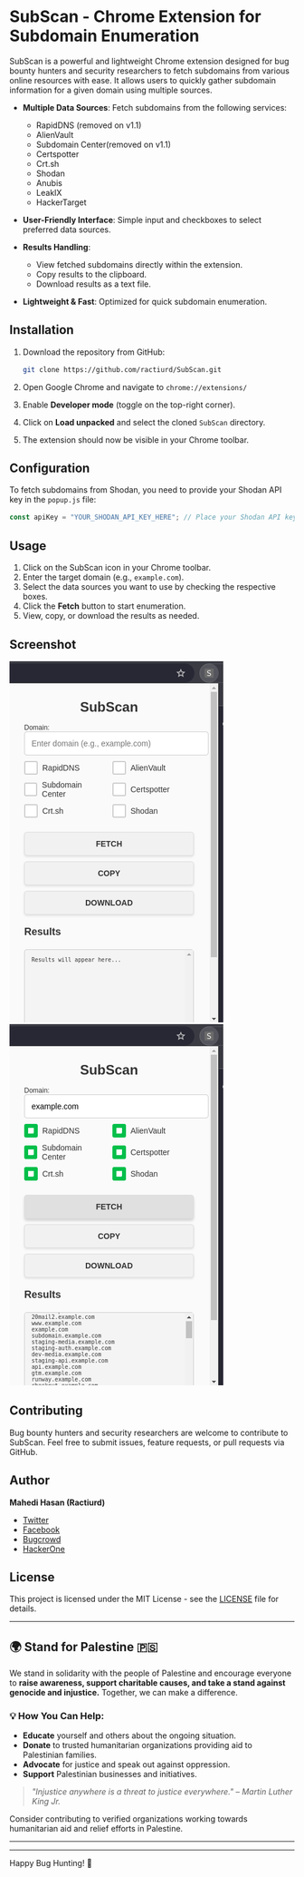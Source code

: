 # SubScan - Chrome Extension for Subdomain Enumeration

SubScan is a powerful and lightweight Chrome extension designed for bug bounty hunters and security researchers to fetch subdomains from various online resources with ease. It allows users to quickly gather subdomain information for a given domain using multiple sources.

- **Multiple Data Sources**: Fetch subdomains from the following services:
  - RapidDNS (removed on v1.1)
  - AlienVault
  - Subdomain Center(removed on v1.1)
  - Certspotter
  - Crt.sh
  - Shodan
  - Anubis
  - LeakIX
  - HackerTarget
 
- **User-Friendly Interface**: Simple input and checkboxes to select preferred data sources.
- **Results Handling**:
  - View fetched subdomains directly within the extension.
  - Copy results to the clipboard.
  - Download results as a text file.
- **Lightweight & Fast**: Optimized for quick subdomain enumeration.

## Installation

1. Download the repository from GitHub:
   ```bash
   git clone https://github.com/ractiurd/SubScan.git
   ```

2. Open Google Chrome and navigate to `chrome://extensions/`
3. Enable **Developer mode** (toggle on the top-right corner).
4. Click on **Load unpacked** and select the cloned `SubScan` directory.
5. The extension should now be visible in your Chrome toolbar.

## Configuration

To fetch subdomains from Shodan, you need to provide your Shodan API key in the `popup.js` file:

```javascript
const apiKey = "YOUR_SHODAN_API_KEY_HERE"; // Place your Shodan API key here
```

## Usage

1. Click on the SubScan icon in your Chrome toolbar.
2. Enter the target domain (e.g., `example.com`).
3. Select the data sources you want to use by checking the respective boxes.
4. Click the **Fetch** button to start enumeration.
5. View, copy, or download the results as needed.

## Screenshot

![SubScan Screenshot](https://github.com/Ractiurd/SubScan/blob/main/SubScan.png)
![SubScan Screenshot](https://github.com/Ractiurd/SubScan/blob/main/resultSubScan.png)


## Contributing

Bug bounty hunters and security researchers are welcome to contribute to SubScan. Feel free to submit issues, feature requests, or pull requests via GitHub.

## Author

**Mahedi Hasan (Ractiurd)**  
- [Twitter](https://x.com/ractiurd)
- [Facebook](https://facebook.com/ractiurd)
- [Bugcrowd](https://bugcrowd.com/Ractiurd)
- [HackerOne](https://hackerone.com/ractiurd)

## License

This project is licensed under the MIT License - see the [LICENSE](LICENSE) file for details.

---

## 🌍 Stand for Palestine 🇵🇸

We stand in solidarity with the people of Palestine and encourage everyone to **raise awareness, support charitable causes, and take a stand against genocide and injustice.** Together, we can make a difference.

### 💡 How You Can Help:
- **Educate** yourself and others about the ongoing situation.
- **Donate** to trusted humanitarian organizations providing aid to Palestinian families.
- **Advocate** for justice and speak out against oppression.
- **Support** Palestinian businesses and initiatives.

> _"Injustice anywhere is a threat to justice everywhere." – Martin Luther King Jr._

Consider contributing to verified organizations working towards humanitarian aid and relief efforts in Palestine.

--- 


---

Happy Bug Hunting! 🐞
